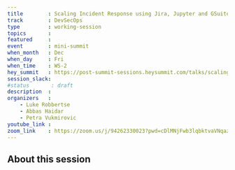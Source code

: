 ```yaml
---
title        : Scaling Incident Response using Jira, Jupyter and GSuite
track        : DevSecOps
type         : working-session
topics       :
featured     :
event        : mini-summit
when_month   : Dec
when_day     : Fri
when_time    : WS-2
hey_summit   : https://post-summit-sessions.heysummit.com/talks/scaling-incident-response-using-jira-jupyter-and-gsuite/
session_slack:
#status       : draft
description  :
organizers   :
    - Luke Robbertse
    - Abbas Haidar
    - Petra Vukmirovic
youtube_link :
zoom_link    : https://zoom.us/j/94262330023?pwd=cDlMNjFwb3lqbktvaVNqazV1VG0yQT09
---
```


## About this session
